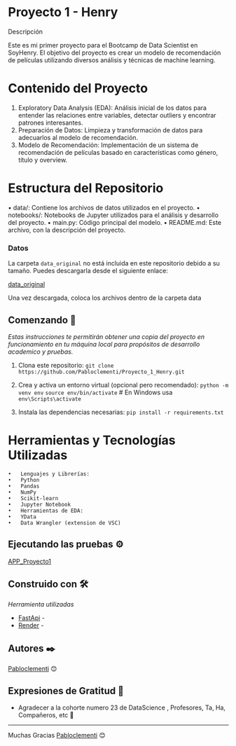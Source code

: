# Proyecto 1 - Henry
Descripción

Este es mi primer proyecto para el Bootcamp de Data Scientist en SoyHenry. El objetivo del proyecto es crear un modelo de recomendación de películas utilizando diversos análisis y técnicas de machine learning.

# Contenido del Proyecto

1.	Exploratory Data Analysis (EDA): Análisis inicial de los datos para entender las relaciones entre variables, detectar outliers y encontrar patrones interesantes.
2.	Preparación de Datos: Limpieza y transformación de datos para adecuarlos al modelo de recomendación.
3.	Modelo de Recomendación: Implementación de un sistema de recomendación de películas basado en características como género, título y overview.

# Estructura del Repositorio

•	data/: Contiene los archivos de datos utilizados en el proyecto.
•	notebooks/: Notebooks de Jupyter utilizados para el análisis y desarrollo del proyecto.
•	main.py: Código principal del modelo.
•	README.md: Este archivo, con la descripción del proyecto.
### Datos

La carpeta `data_original` no está incluida en este repositorio debido a su tamaño. Puedes descargarla desde el siguiente enlace:

[data_original](https://drive.google.com/drive/folders/1u3DQ7Plo3DB9ieg7bLhBd_pvSCg-exPr?usp=sharing)

Una vez descargada, coloca los archivos dentro de la carpeta data 

## Comenzando 🚀

_Estas instrucciones te permitirán obtener una copia del proyecto en funcionamiento en tu máquina local para propósitos de desarrollo academico y pruebas._

 1.	Clona este repositorio:
    `git clone https://github.com/Pabloclementi/Proyecto_1_Henry.git` 
    
 2. Crea y activa un entorno virtual (opcional pero recomendado):
    `python -m venv env`
    `source env/bin/activate`  # En Windows usa `env\Scripts\activate`
    
3. Instala las dependencias necesarias:
    `pip install -r requirements.txt`

# Herramientas y Tecnologías Utilizadas

	•	Lenguajes y Librerías:
	•	Python
	•	Pandas
	•	NumPy
	•	Scikit-learn
	•	Jupyter Notebook
	•	Herramientas de EDA:
	•	YData
    •	Data Wrangler (extension de VSC)




## Ejecutando las pruebas ⚙️ 

[APP_Proyecto1](https://proyecto-1-henry-79jk.onrender.com/docs)


## Construido con 🛠️

_Herramienta utilizadas_


* [FastApi](https://fastapi.tiangolo.com/) - 
* [Render](https://render.com/) -


## Autores ✒️
[Pabloclementi](https://github.com/Pabloclementi) 😊


## Expresiones de Gratitud 🎁

* Agradecer a la cohorte numero 23 de DataScience , Profesores, Ta, Ha, Compañeros, etc
  📢
---
Muchas Gracias [Pabloclementi](https://github.com/Pabloclementi) 😊
